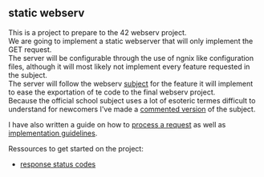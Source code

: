 ## static webserv

This is a project to prepare to the 42 webserv project.  
We are going to implement a static webserver that will only implement the GET request.  
The server will be configurable through the use of ngnix like configuration files, although it will most likely not implement every feature requested in the subject.  
The server will follow the webserv [subject](/project_documentation_ressources/subject.pdf) for the feature it will implement to ease the exportation of te code to the final webserv project.  
Because the official school subject uses a lot of esoteric termes difficult to understand for newcomers I've made a [commented version](/project_documentation_ressources/commented_subject.md) of the subject.  

I have also written a guide on how to [process a request](/project_documentation_ressources/Request_processing_guidelines.md) as well as [implementation guidelines](/project_documentation_ressources/high_level_implementation_guidelines.md).


Ressources to get started on the project:
- [response status codes](https://httpwg.org/specs/rfc9110.html#status.code.registration)